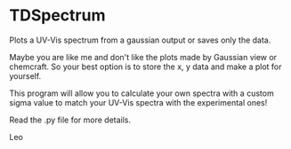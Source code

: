 # TDSpectrum
Plots a UV-Vis spectrum from a gaussian output or saves only the data.

Maybe you are like me and don't like the plots made by Gaussian view or chemcraft. So your best option is to store the x, y data and make a plot for yourself. 

This program will allow you to calculate your own spectra with a custom sigma value to match your UV-Vis spectra with the experimental ones! 

Read the .py file for more details.

Leo
